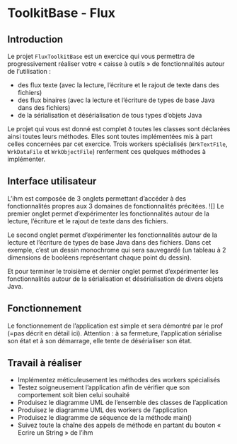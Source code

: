 # ToolkitBase - Flux

## Introduction
Le projet `FluxToolkitBase` est un exercice qui vous permettra de progressivement réaliser votre 
« caisse à outils » de fonctionnalités autour de l’utilisation :
- des flux texte (avec la lecture, l’écriture et le rajout de texte dans des fichiers)
- des flux binaires (avec la lecture et l’écriture de types de base Java dans des fichiers)
- de la sérialisation et désérialisation de tous types d’objets Java
 
Le projet qui vous est donné est complet ð toutes les classes sont déclarées ainsi toutes leurs méthodes. Elles sont toutes implémentées mis à part celles concernées par cet exercice.
Trois workers spécialisés (`WrkTextFile`, `WrkDataFile` et `WrkObjectFile`) renferment ces quelques méthodes à implémenter.
 
## Interface utilisateur
L’ihm est composée de 3 onglets permettant d’accéder à des fonctionnalités propres aux 3 domaines de fonctionnalités précitées.
![]
Le premier onglet permet d’expérimenter les fonctionnalités autour de la lecture, l’écriture et le rajout de texte dans des fichiers.

Le second onglet permet d’expérimenter les fonctionnalités autour de la lecture et l’écriture de types de base Java dans des fichiers. Dans cet exemple, c’est un dessin monochrome qui sera sauvegardé (un tableau à 2 dimensions de booléens représentant chaque point du dessin).

Et pour terminer le troisième et dernier onglet permet d’expérimenter les fonctionnalités autour de la sérialisation et désérialisation de divers objets Java.


## Fonctionnement
Le fonctionnement de l’application est simple et sera démontré par le prof 
(=pas décrit en détail ici).
Attention : à sa fermeture, l’application sérialise son état et à son démarrage, elle tente de désérialiser son état.
 
## Travail à réaliser
- Implémentez méticuleusement les méthodes des workers spécialisés
- Testez soigneusement l’application afin de vérifier que son comportement soit bien celui souhaité 
- Produisez le diagramme UML de l’ensemble des classes de l’application 
- Produisez le diagramme UML des workers de l’application 
- Produisez le diagramme de séquence de la méthode main()
- Suivez toute la chaîne des appels de méthode en partant du bouton « Ecrire un String » de l’ihm